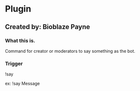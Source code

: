 # Plugin

## Created by: Bioblaze Payne

### What this is.
Command for creator or moderators to say something as the bot.

### Trigger
!say

ex:
!say Message
